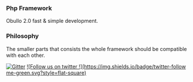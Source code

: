 ### Php Framework

Obullo 2.0 fast & simple development.

### Philosophy

The smaller parts that consists the whole framework should be compatible with each other.

[![Gitter](https://badges.gitter.im/Join%20Chat.svg)](https://gitter.im/obullo/framework?utm_source=badge&utm_medium=badge&utm_campaign=pr-badge&utm_content=badge) [![Follow us on twitter !](https://img.shields.io/badge/twitter-follow me-green.svg?style=flat-square)](http://twitter.com/obullo)

